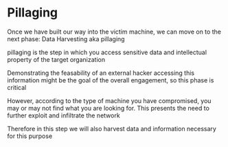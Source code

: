 

# Pillaging 

Once we have built our way into the victim machine, we can move on to the next phase: Data Harvesting
aka pillaging 

pillaging is the step in which you access sensitive data and intellectual property of the target 
organization 

Demonstrating the feasability of an external hacker accessing this information might be the goal of
the overall engagement, so this phase is critical

However, according to the type of machine you have compromised, you may
or may not find what you are looking for. This presents the need to
further exploit and infiltrate the network

Therefore in this step we will also harvest data and information
necessary for this purpose
